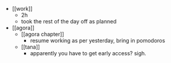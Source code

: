 - [[work]]
  - 2h
  - took the rest of the day off as planned
- [[agora]]
  - [[agora chapter]]
    - resume working as per yesterday, bring in pomodoros
  - [[tana]]
    - apparently you have to get early access? sigh.
